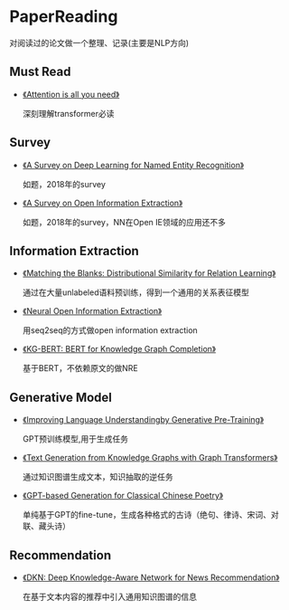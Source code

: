 # PaperReading
对阅读过的论文做一个整理、记录(主要是NLP方向)
## Must Read

- [《Attention is all you need》](../master/notes/Transformer.md)

    深刻理解transformer必读

## Survey
- [《A Survey on Deep Learning for Named Entity Recognition》](../master/notes/survey-NER.md)
    
    如题，2018年的survey
    
- [《A Survey on Open Information Extraction》](../master/notes/survey-OPENIE.md)

    如题，2018年的survey，NN在Open IE领域的应用还不多


## Information Extraction
- [《Matching the Blanks: Distributional Similarity for Relation Learning》](../master/notes/MTB.md)
    
    通过在大量unlabeled语料预训练，得到一个通用的关系表征模型
    
- [《Neural Open Information Extraction》](../master/notes/neural_openie.md)

    用seq2seq的方式做open information extraction
    
- [《KG-BERT: BERT for Knowledge Graph Completion》](../master/notes/KG-BERT.md)

    基于BERT，不依赖原文的做NRE
 
## Generative Model

- [《Improving Language Understandingby Generative Pre-Training》](../master/notes/GPT.md)

    GPT预训练模型,用于生成任务

- [《Text Generation from Knowledge Graphs with Graph Transformers》](../master/notes/TextFromKG.md)

    通过知识图谱生成文本，知识抽取的逆任务

- [《GPT-based Generation for Classical Chinese Poetry》](../master/notes/GPT-Chinese-poetry.md)

  单纯基于GPT的fine-tune，生成各种格式的古诗（绝句、律诗、宋词、对联、藏头诗）

## Recommendation
- [《DKN: Deep Knowledge-Aware Network for News Recommendation》](../master/notes/DKN-news-recommend.md)

  在基于文本内容的推荐中引入通用知识图谱的信息
